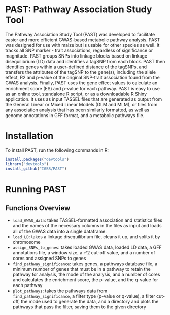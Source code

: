 # PAST: Pathway Association Study Tool

The Pathway Association Study Tool (PAST) was developed to facilitate easier and more efficient GWAS-based metabolic pathway analysis. PAST was designed for use with maize but is usable for other species as well. It tracks all SNP marker - trait associations, regardless of significance or magnitude. PAST groups SNPs into linkage blocks based on linkage disequilibrium (LD) data and identifies a tagSNP from each block. PAST then identifies genes within a user-defined distance of the tagSNPs, and transfers the attributes of the tagSNP to the gene(s), including the allele effect, R2 and p-value of the original SNP-trait association found from the GWAS analysis.  Finally, PAST uses the gene effect values to calculate an enrichment score (ES) and p-value for each pathway. PAST is easy to use as an online tool, standalone R script, or as a downloadable R Shiny application. It uses as input TASSEL files that are generated as output from the General Linear or Mixed Linear Models (GLM and MLM), or files from any association analysis that has been similarly formatted, as well as genome annotations in GFF format, and a metabolic pathways file.

# Installation

To install PAST, run the following commands in R:

```R
install.packages("devtools")
library("devtools")
install_github("IGBB/PAST")
```

# Running PAST

## Functions Overview

* `load_GWAS_data`: takes TASSEL-formatted association and statistics files and the names of the necessary columns in the files as input and loads all of the GWAS data into a single dataframe.
* `load_LD`: takes a linkage disequilibrium file, cleans it up, and splits it by chromosome
* `assign_SNPs_to_genes`: takes loaded GWAS data, loaded LD data, a GFF annotations file, a window size, a r^2 cut-off value, and a number of cores and assigned SNPs to genes
* `find_pathway_significance`: takes genes, a pathways database file, a minimum number of genes that must be in a pathway to retain the pathway for analysis, the mode of the analysis, and a number of cores and calculates the enrichment score, the p-value, and the q-value for each pathway
* `plot_pathways`: takes the pathways data from `find_pathway_significance`, a filter type (p-value or q-value), a filter cut-off, the mode used to generate the data, and a directory and plots the pathways that pass the filter, saving them to the given directory
